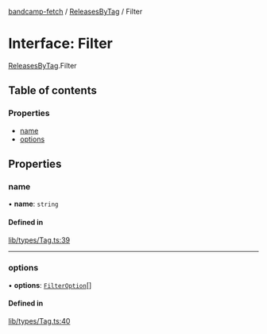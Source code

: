 [bandcamp-fetch](../README.md) / [ReleasesByTag](../modules/ReleasesByTag.md) / Filter

# Interface: Filter

[ReleasesByTag](../modules/ReleasesByTag.md).Filter

## Table of contents

### Properties

- [name](ReleasesByTag.Filter.md#name)
- [options](ReleasesByTag.Filter.md#options)

## Properties

### name

• **name**: `string`

#### Defined in

[lib/types/Tag.ts:39](https://github.com/patrickkfkan/bandcamp-fetch/blob/eace49c/src/lib/types/Tag.ts#L39)

___

### options

• **options**: [`FilterOption`](ReleasesByTag.FilterOption.md)[]

#### Defined in

[lib/types/Tag.ts:40](https://github.com/patrickkfkan/bandcamp-fetch/blob/eace49c/src/lib/types/Tag.ts#L40)
